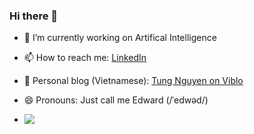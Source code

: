 ### Hi there 👋

- 🔭 I’m currently working on Artifical Intelligence
- 📫 How to reach me: [LinkedIn](https://www.linkedin.com/in/tungedng2710)
- 🌱 Personal blog (Vietnamese): [Tung Nguyen on Viblo](https://viblo.asia/u/QBee)
- 😄 Pronouns: Just call me Edward (/ˈedwəd/)

- <img style="float: left;" src="https://github-readme-stats.vercel.app/api?username=tungedng2710&count_private=true&theme=buefy&show_icons=true&hide_border=false">

<!--
**tungedng2710/tungedng2710** is a ✨ _special_ ✨ repository because its `README.md` (this file) appears on your GitHub profile.

Here are some ideas to get you started:

- 🔭 I’m currently working on ...
- 🌱 I’m currently learning ...
- 👯 I’m looking to collaborate on ...
- 🤔 I’m looking for help with ...
- 💬 Ask me about ...
- 📫 How to reach me: ...
- 😄 Pronouns: ...
- ⚡ Fun fact: ...
-->
